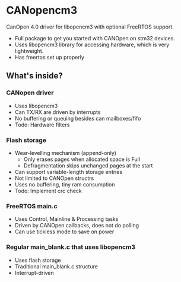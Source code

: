 # CANopencm3
CanOpen 4.0 driver for libopencm3 with optional FreeRTOS support.

* Full package to get you started with CANOpen on stm32 devices. 
* Uses libopencm3 library for accessing hardware, which is very lightweight.
* Has freertos set up properly

## What's inside?

### CANopen driver 
  * Uses libopencm3
  * Can TX/RX are driven by interrupts
  * No buffering or queuing besides can mailboxes/fifo
  * Todo: Hardware filters

### Flash storage
  * Wear-levelling mechanism (append-only)
    * Only erases pages when allocated space is Full
    * Defragmentation skips unchanged pages at the start
  * Can support variable-length storage entries
  * Not limited to CANOpen structrs
  * Uses no buffering, tiny ram consumption
  * Todo: Implement crc check

### FreeRTOS main.c 
  * Uses Control, Mainline & Processing tasks
  * Driven by CANOpen callbacks, does not do polling
  * Can use tickless mode to save on power

### Regular main_blank.c that uses libopencm3
  * Uses flash storage
  * Traditional main_blank.c structure
  * Interrupt-driven



